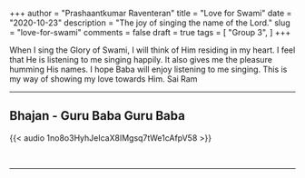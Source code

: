 +++
author = "Prashaantkumar Raventeran"
title = "Love for Swami"
date = "2020-10-23"
description = "The joy of singing the name of the Lord."
slug = "love-for-swami"
comments = false
draft = true
tags = [
    "Group 3",
]
+++

When I sing the Glory of Swami, I will think of Him residing in my heart. I feel that He is listening to me singing happily. It also gives me the pleasure humming His names. I hope Baba will enjoy listening to me singing. This is my way of showing my love towards Him. Sai Ram

---

## Bhajan - Guru Baba Guru Baba

{{< audio 1no8o3HyhJeIcaX8IMgsq7tWe1cAfpV58 >}}

<br>

---
